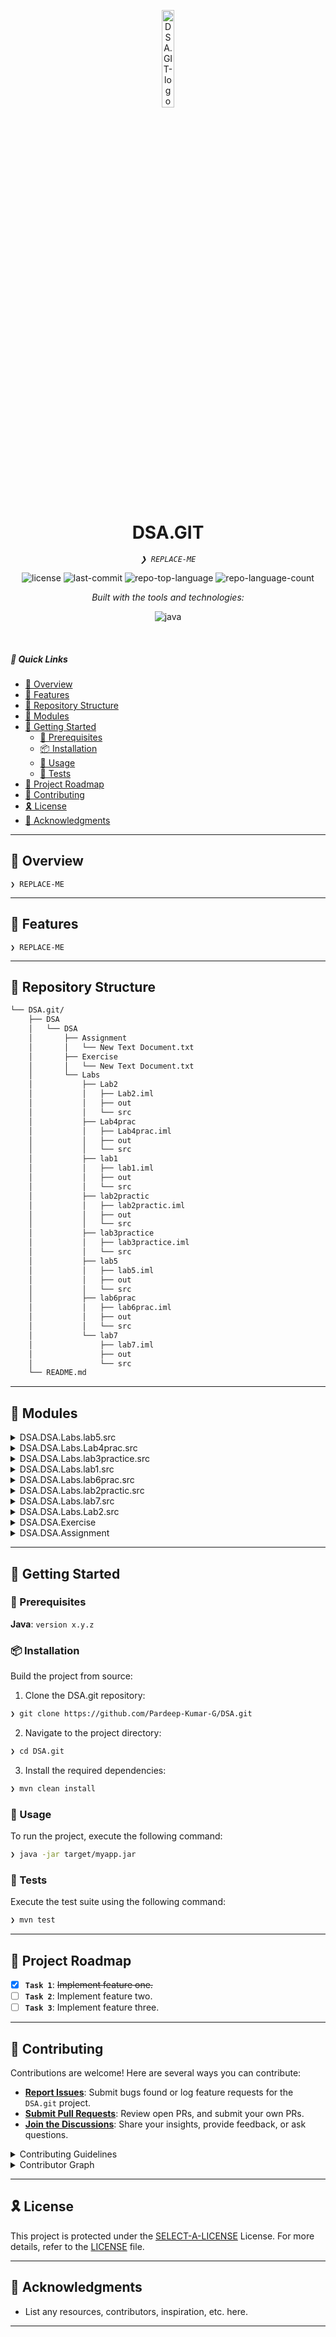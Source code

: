 <p align="center">
  <img src="https://img.icons8.com/external-tal-revivo-duo-tal-revivo/100/external-markdown-a-lightweight-markup-language-with-plain-text-formatting-syntax-logo-duo-tal-revivo.png" width="20%" alt="DSA.GIT-logo">
</p>
<p align="center">
    <h1 align="center">DSA.GIT</h1>
</p>
<p align="center">
    <em><code>❯ REPLACE-ME</code></em>
</p>
<p align="center">
	<img src="https://img.shields.io/github/license/Pardeep-Kumar-G/DSA.git?style=social&logo=opensourceinitiative&logoColor=white&color=0080ff" alt="license">
	<img src="https://img.shields.io/github/last-commit/Pardeep-Kumar-G/DSA.git?style=social&logo=git&logoColor=white&color=0080ff" alt="last-commit">
	<img src="https://img.shields.io/github/languages/top/Pardeep-Kumar-G/DSA.git?style=social&color=0080ff" alt="repo-top-language">
	<img src="https://img.shields.io/github/languages/count/Pardeep-Kumar-G/DSA.git?style=social&color=0080ff" alt="repo-language-count">
</p>
<p align="center">
		<em>Built with the tools and technologies:</em>
</p>
<p align="center">
	<img src="https://img.shields.io/badge/java-%23ED8B00.svg?style=social&logo=openjdk&logoColor=white" alt="java">
</p>

<br>

##### 🔗 Quick Links

- [📍 Overview](#-overview)
- [👾 Features](#-features)
- [📂 Repository Structure](#-repository-structure)
- [🧩 Modules](#-modules)
- [🚀 Getting Started](#-getting-started)
    - [🔖 Prerequisites](#-prerequisites)
    - [📦 Installation](#-installation)
    - [🤖 Usage](#-usage)
    - [🧪 Tests](#-tests)
- [📌 Project Roadmap](#-project-roadmap)
- [🤝 Contributing](#-contributing)
- [🎗 License](#-license)
- [🙌 Acknowledgments](#-acknowledgments)

---

## 📍 Overview

<code>❯ REPLACE-ME</code>

---

## 👾 Features

<code>❯ REPLACE-ME</code>

---

## 📂 Repository Structure

```sh
└── DSA.git/
    ├── DSA
    │   └── DSA
    │       ├── Assignment
    │       │   └── New Text Document.txt
    │       ├── Exercise
    │       │   └── New Text Document.txt
    │       └── Labs
    │           ├── Lab2
    │           │   ├── Lab2.iml
    │           │   ├── out
    │           │   └── src
    │           ├── Lab4prac
    │           │   ├── Lab4prac.iml
    │           │   ├── out
    │           │   └── src
    │           ├── lab1
    │           │   ├── lab1.iml
    │           │   ├── out
    │           │   └── src
    │           ├── lab2practic
    │           │   ├── lab2practic.iml
    │           │   ├── out
    │           │   └── src
    │           ├── lab3practice
    │           │   ├── lab3practice.iml
    │           │   └── src
    │           ├── lab5
    │           │   ├── lab5.iml
    │           │   ├── out
    │           │   └── src
    │           ├── lab6prac
    │           │   ├── lab6prac.iml
    │           │   ├── out
    │           │   └── src
    │           └── lab7
    │               ├── lab7.iml
    │               ├── out
    │               └── src
    └── README.md
```

---

## 🧩 Modules

<details closed><summary>DSA.DSA.Labs.lab5.src</summary>

| File | Summary |
| --- | --- |
| [LinkedReverse.java](https://github.com/Pardeep-Kumar-G/DSA.git/blob/main/DSA/DSA/Labs/lab5/src/LinkedReverse.java) | <code>❯ REPLACE-ME</code> |
| [Main.java](https://github.com/Pardeep-Kumar-G/DSA.git/blob/main/DSA/DSA/Labs/lab5/src/Main.java) | <code>❯ REPLACE-ME</code> |
| [postfix.java](https://github.com/Pardeep-Kumar-G/DSA.git/blob/main/DSA/DSA/Labs/lab5/src/postfix.java) | <code>❯ REPLACE-ME</code> |
| [Brackets.java](https://github.com/Pardeep-Kumar-G/DSA.git/blob/main/DSA/DSA/Labs/lab5/src/Brackets.java) | <code>❯ REPLACE-ME</code> |
| [FirstStringletter.java](https://github.com/Pardeep-Kumar-G/DSA.git/blob/main/DSA/DSA/Labs/lab5/src/FirstStringletter.java) | <code>❯ REPLACE-ME</code> |

</details>

<details closed><summary>DSA.DSA.Labs.Lab4prac.src</summary>

| File | Summary |
| --- | --- |
| [StackUsingQueues.java](https://github.com/Pardeep-Kumar-G/DSA.git/blob/main/DSA/DSA/Labs/Lab4prac/src/StackUsingQueues.java) | <code>❯ REPLACE-ME</code> |
| [Queue.java](https://github.com/Pardeep-Kumar-G/DSA.git/blob/main/DSA/DSA/Labs/Lab4prac/src/Queue.java) | <code>❯ REPLACE-ME</code> |
| [Main.java](https://github.com/Pardeep-Kumar-G/DSA.git/blob/main/DSA/DSA/Labs/Lab4prac/src/Main.java) | <code>❯ REPLACE-ME</code> |
| [QueuesUsingStacks.java](https://github.com/Pardeep-Kumar-G/DSA.git/blob/main/DSA/DSA/Labs/Lab4prac/src/QueuesUsingStacks.java) | <code>❯ REPLACE-ME</code> |
| [StackLink.java](https://github.com/Pardeep-Kumar-G/DSA.git/blob/main/DSA/DSA/Labs/Lab4prac/src/StackLink.java) | <code>❯ REPLACE-ME</code> |
| [LinkedQueue.java](https://github.com/Pardeep-Kumar-G/DSA.git/blob/main/DSA/DSA/Labs/Lab4prac/src/LinkedQueue.java) | <code>❯ REPLACE-ME</code> |
| [Stack.java](https://github.com/Pardeep-Kumar-G/DSA.git/blob/main/DSA/DSA/Labs/Lab4prac/src/Stack.java) | <code>❯ REPLACE-ME</code> |

</details>

<details closed><summary>DSA.DSA.Labs.lab3practice.src</summary>

| File | Summary |
| --- | --- |
| [Genric.java](https://github.com/Pardeep-Kumar-G/DSA.git/blob/main/DSA/DSA/Labs/lab3practice/src/Genric.java) | <code>❯ REPLACE-ME</code> |
| [CicularTail.java](https://github.com/Pardeep-Kumar-G/DSA.git/blob/main/DSA/DSA/Labs/lab3practice/src/CicularTail.java) | <code>❯ REPLACE-ME</code> |
| [CycleCount.java](https://github.com/Pardeep-Kumar-G/DSA.git/blob/main/DSA/DSA/Labs/lab3practice/src/CycleCount.java) | <code>❯ REPLACE-ME</code> |
| [circular.java](https://github.com/Pardeep-Kumar-G/DSA.git/blob/main/DSA/DSA/Labs/lab3practice/src/circular.java) | <code>❯ REPLACE-ME</code> |
| [Main.java](https://github.com/Pardeep-Kumar-G/DSA.git/blob/main/DSA/DSA/Labs/lab3practice/src/Main.java) | <code>❯ REPLACE-ME</code> |
| [doublelink.java](https://github.com/Pardeep-Kumar-G/DSA.git/blob/main/DSA/DSA/Labs/lab3practice/src/doublelink.java) | <code>❯ REPLACE-ME</code> |
| [LinkedList.java](https://github.com/Pardeep-Kumar-G/DSA.git/blob/main/DSA/DSA/Labs/lab3practice/src/LinkedList.java) | <code>❯ REPLACE-ME</code> |

</details>

<details closed><summary>DSA.DSA.Labs.lab1.src</summary>

| File | Summary |
| --- | --- |
| [Main.java](https://github.com/Pardeep-Kumar-G/DSA.git/blob/main/DSA/DSA/Labs/lab1/src/Main.java) | <code>❯ REPLACE-ME</code> |
| [Task1.java](https://github.com/Pardeep-Kumar-G/DSA.git/blob/main/DSA/DSA/Labs/lab1/src/Task1.java) | <code>❯ REPLACE-ME</code> |
| [Task3.java](https://github.com/Pardeep-Kumar-G/DSA.git/blob/main/DSA/DSA/Labs/lab1/src/Task3.java) | <code>❯ REPLACE-ME</code> |
| [Task2.java](https://github.com/Pardeep-Kumar-G/DSA.git/blob/main/DSA/DSA/Labs/lab1/src/Task2.java) | <code>❯ REPLACE-ME</code> |

</details>

<details closed><summary>DSA.DSA.Labs.lab6prac.src</summary>

| File | Summary |
| --- | --- |
| [Main.java](https://github.com/Pardeep-Kumar-G/DSA.git/blob/main/DSA/DSA/Labs/lab6prac/src/Main.java) | <code>❯ REPLACE-ME</code> |
| [InsertionSort.java](https://github.com/Pardeep-Kumar-G/DSA.git/blob/main/DSA/DSA/Labs/lab6prac/src/InsertionSort.java) | <code>❯ REPLACE-ME</code> |
| [SlelectionSort.java](https://github.com/Pardeep-Kumar-G/DSA.git/blob/main/DSA/DSA/Labs/lab6prac/src/SlelectionSort.java) | <code>❯ REPLACE-ME</code> |
| [PairSum.java](https://github.com/Pardeep-Kumar-G/DSA.git/blob/main/DSA/DSA/Labs/lab6prac/src/PairSum.java) | <code>❯ REPLACE-ME</code> |

</details>

<details closed><summary>DSA.DSA.Labs.lab2practic.src</summary>

| File | Summary |
| --- | --- |
| [Main.java](https://github.com/Pardeep-Kumar-G/DSA.git/blob/main/DSA/DSA/Labs/lab2practic/src/Main.java) | <code>❯ REPLACE-ME</code> |
| [LinkedList.java](https://github.com/Pardeep-Kumar-G/DSA.git/blob/main/DSA/DSA/Labs/lab2practic/src/LinkedList.java) | <code>❯ REPLACE-ME</code> |

</details>

<details closed><summary>DSA.DSA.Labs.lab7.src</summary>

| File | Summary |
| --- | --- |
| [Main.java](https://github.com/Pardeep-Kumar-G/DSA.git/blob/main/DSA/DSA/Labs/lab7/src/Main.java) | <code>❯ REPLACE-ME</code> |
| [Linkedlist.java](https://github.com/Pardeep-Kumar-G/DSA.git/blob/main/DSA/DSA/Labs/lab7/src/Linkedlist.java) | <code>❯ REPLACE-ME</code> |
| [quickSort.java](https://github.com/Pardeep-Kumar-G/DSA.git/blob/main/DSA/DSA/Labs/lab7/src/quickSort.java) | <code>❯ REPLACE-ME</code> |
| [RecursionArray.java](https://github.com/Pardeep-Kumar-G/DSA.git/blob/main/DSA/DSA/Labs/lab7/src/RecursionArray.java) | <code>❯ REPLACE-ME</code> |
| [Simplerecurssion.java](https://github.com/Pardeep-Kumar-G/DSA.git/blob/main/DSA/DSA/Labs/lab7/src/Simplerecurssion.java) | <code>❯ REPLACE-ME</code> |
| [FaboUsingRecurIterative.java](https://github.com/Pardeep-Kumar-G/DSA.git/blob/main/DSA/DSA/Labs/lab7/src/FaboUsingRecurIterative.java) | <code>❯ REPLACE-ME</code> |
| [Factorial.java](https://github.com/Pardeep-Kumar-G/DSA.git/blob/main/DSA/DSA/Labs/lab7/src/Factorial.java) | <code>❯ REPLACE-ME</code> |
| [mergesort.java](https://github.com/Pardeep-Kumar-G/DSA.git/blob/main/DSA/DSA/Labs/lab7/src/mergesort.java) | <code>❯ REPLACE-ME</code> |
| [searcbing.java](https://github.com/Pardeep-Kumar-G/DSA.git/blob/main/DSA/DSA/Labs/lab7/src/searcbing.java) | <code>❯ REPLACE-ME</code> |

</details>

<details closed><summary>DSA.DSA.Labs.Lab2.src</summary>

| File | Summary |
| --- | --- |
| [lenght.java](https://github.com/Pardeep-Kumar-G/DSA.git/blob/main/DSA/DSA/Labs/Lab2/src/lenght.java) | <code>❯ REPLACE-ME</code> |
| [Main.java](https://github.com/Pardeep-Kumar-G/DSA.git/blob/main/DSA/DSA/Labs/Lab2/src/Main.java) | <code>❯ REPLACE-ME</code> |
| [LinkedList.java](https://github.com/Pardeep-Kumar-G/DSA.git/blob/main/DSA/DSA/Labs/Lab2/src/LinkedList.java) | <code>❯ REPLACE-ME</code> |

</details>

<details closed><summary>DSA.DSA.Exercise</summary>

| File | Summary |
| --- | --- |
| [New Text Document.txt](https://github.com/Pardeep-Kumar-G/DSA.git/blob/main/DSA/DSA/Exercise/New Text Document.txt) | <code>❯ REPLACE-ME</code> |

</details>

<details closed><summary>DSA.DSA.Assignment</summary>

| File | Summary |
| --- | --- |
| [New Text Document.txt](https://github.com/Pardeep-Kumar-G/DSA.git/blob/main/DSA/DSA/Assignment/New Text Document.txt) | <code>❯ REPLACE-ME</code> |

</details>

---

## 🚀 Getting Started

### 🔖 Prerequisites

**Java**: `version x.y.z`

### 📦 Installation

Build the project from source:

1. Clone the DSA.git repository:
```sh
❯ git clone https://github.com/Pardeep-Kumar-G/DSA.git
```

2. Navigate to the project directory:
```sh
❯ cd DSA.git
```

3. Install the required dependencies:
```sh
❯ mvn clean install
```

### 🤖 Usage

To run the project, execute the following command:

```sh
❯ java -jar target/myapp.jar
```

### 🧪 Tests

Execute the test suite using the following command:

```sh
❯ mvn test
```

---

## 📌 Project Roadmap

- [X] **`Task 1`**: <strike>Implement feature one.</strike>
- [ ] **`Task 2`**: Implement feature two.
- [ ] **`Task 3`**: Implement feature three.

---

## 🤝 Contributing

Contributions are welcome! Here are several ways you can contribute:

- **[Report Issues](https://github.com/Pardeep-Kumar-G/DSA.git/issues)**: Submit bugs found or log feature requests for the `DSA.git` project.
- **[Submit Pull Requests](https://github.com/Pardeep-Kumar-G/DSA.git/blob/main/CONTRIBUTING.md)**: Review open PRs, and submit your own PRs.
- **[Join the Discussions](https://github.com/Pardeep-Kumar-G/DSA.git/discussions)**: Share your insights, provide feedback, or ask questions.

<details closed>
<summary>Contributing Guidelines</summary>

1. **Fork the Repository**: Start by forking the project repository to your github account.
2. **Clone Locally**: Clone the forked repository to your local machine using a git client.
   ```sh
   git clone https://github.com/Pardeep-Kumar-G/DSA.git
   ```
3. **Create a New Branch**: Always work on a new branch, giving it a descriptive name.
   ```sh
   git checkout -b new-feature-x
   ```
4. **Make Your Changes**: Develop and test your changes locally.
5. **Commit Your Changes**: Commit with a clear message describing your updates.
   ```sh
   git commit -m 'Implemented new feature x.'
   ```
6. **Push to github**: Push the changes to your forked repository.
   ```sh
   git push origin new-feature-x
   ```
7. **Submit a Pull Request**: Create a PR against the original project repository. Clearly describe the changes and their motivations.
8. **Review**: Once your PR is reviewed and approved, it will be merged into the main branch. Congratulations on your contribution!
</details>

<details closed>
<summary>Contributor Graph</summary>
<br>
<p align="left">
   <a href="https://github.com{/Pardeep-Kumar-G/DSA.git/}graphs/contributors">
      <img src="https://contrib.rocks/image?repo=Pardeep-Kumar-G/DSA.git">
   </a>
</p>
</details>

---

## 🎗 License

This project is protected under the [SELECT-A-LICENSE](https://choosealicense.com/licenses) License. For more details, refer to the [LICENSE](https://choosealicense.com/licenses/) file.

---

## 🙌 Acknowledgments

- List any resources, contributors, inspiration, etc. here.

---
